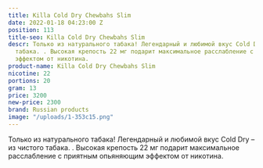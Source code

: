 ```yaml
---
title: Killa Cold Dry Chewbahs Slim
date: 2022-01-18 04:23:00 Z
position: 113
title-seo: Killa Cold Dry Chewbahs Slim
descr: Только из натурального табака! Легендарный и любимой вкус Cold Dry – из чистого
  табака. . Высокая крепость 22 мг подарит максимальное расслабление с приятным опьяняющим
  эффектом от никотина.
product-name: Killa Cold Dry Chewbahs Slim
nicotine: 22
portions: 20
gram: 13
price: 3200
new-price: 2300
brand: Russian products
image: "/uploads/1-353c15.png"
---
```


Только из натурального табака! Легендарный и любимой вкус Cold Dry – из чистого табака. . Высокая крепость 22 мг подарит максимальное расслабление с приятным опьяняющим эффектом от никотина.